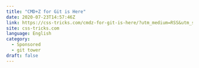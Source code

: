```yaml
---
title: "CMD+Z for Git is Here"
date: 2020-07-23T14:57:46Z
link: https://css-tricks.com/cmdz-for-git-is-here/?utm_medium=RSS&utm_source=news.12bit.vn
site: css-tricks.com
language: English
category:
  - Sponsored
  - git tower
draft: false
---
```

